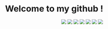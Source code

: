 # Welcome to my github !
<div align="center">
  <a href=''><img src='https://img.shields.io/badge/-Hackerrank-2EC866?style=for-the-badge&logo=HackerRank&logoColor=white'></a>
  <a href='https://www.facebook.com/3T520L/'><img src='https://img.shields.io/badge/Facebook-1877F2?style=for-the-badge&logo=facebook&logoColor=white'></a>
  <a href=''><img src='https://img.shields.io/badge/LinkedIn-0077B5?style=for-the-badge&logo=linkedin&logoColor=white'></a>
  <a href=''><img src='https://img.shields.io/badge/GitHub-100000?style=for-the-badge&logo=github&logoColor=white'></a>
  <a href=''><img src='https://img.shields.io/badge/Kaggle-20BEFF?style=for-the-badge&logo=Kaggle&logoColor=white'></a>
  <a href=''><img src='https://img.shields.io/badge/LinkedIn-0077B5?style=for-the-badge&logo=linkedin&logoColor=white'></a>
  <a href=''><img src='https://img.shields.io/badge/-LeetCode-FFA116?style=for-the-badge&logo=LeetCode&logoColor=black'></a>
</div>
